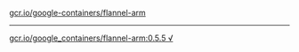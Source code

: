 [gcr.io/google-containers/flannel-arm](https://hub.docker.com/r/abcz/flannel-arm/tags/) 

----
[gcr.io/google_containers/flannel-arm:0.5.5 √](https://hub.docker.com/r/abcz/flannel-arm/tags/)

